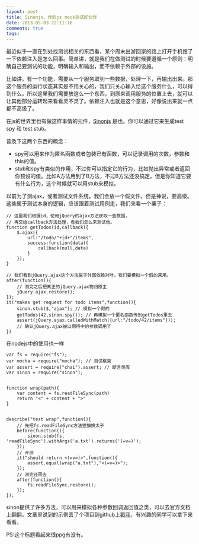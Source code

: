 ```yaml
---
layout: post
title: Sinonjs，你的js mock测试好伙伴
date: 2013-05-03 22:11:16
comments: true
tags:
---
```


最近似乎一直在到处找测试相关的东西看，某个周末出游回家的路上打开手机搜了一下依赖注入是怎么回事。简单讲，就是我们在做测试的时候要遵循一个原则：明确自己要测试的功能，明确输入和输出，而不依赖于外部的设施。

比如讲，有一个功能，需要从一个服务取到一些数据，处理一下，再输出出来。那这个服务的运行状态其实是不用关心的，我们只关心输入给这个服务什么，可以得到什么。所以这里我们需要放这么一个东西，到原来调用服务的位置上去，就可以让其他部分运转起来看看灵不灵了。依赖注入也就是这个意思，好像说出来就一点都不高级了。

在js的世界里也有做这样事情的元件，[Sinonjs](http://sinonjs.org/) 是也。你可以通过它来生成test spy 和 test stub。

普及下这两个东西的概念：

- spy可以用来作为匿名函数或者包装已有函数，可以记录调用的次数，参数和this的值。
- stub和spy有类似的作用，不过你可以指定它的行为，比如抛出异常或者返回你预设的值。比如A方法用到了B方法，不过B方法还没搞定，但是你知道它要有什么行为，这个时候就可以用stub来模拟。

以前为了测ajax，或者测试文件系统，我们会放一个假文件。但是神说，要高级。这些属于测试本身的逻辑，应该跟着测试用例走，我们来看一个栗子：

``` 
// 这里我们根据id，使用jQuery的ajax方法获取一些数据，
// 再交给callback方法处理，看我们怎么来测试他。
function getTodos(id,callback){
	$.ajax({
		url:"/todo/"+id+"/items",
		success:function(data){
			callback(null,data)
		}
	});
}
```

``` 
// 我们看到jQuery.ajax这个方法属于外部依赖对哇，我们要模拟一个假的来用。
after(function(){
	// 测完之后把真正的jQuery.ajax物归原主
	jQuery.ajax.restore();
});
it("makes get request for todo items",function(){
	sinon.stub($,"ajax"); // 模拟一个假的
	getTodos(42,sinon.spy()); // 再模拟一个匿名函数传到getTodos里去
	assert(jQuery.ajax.calledWithMatch({url:"/todo/42/items"}));
	// 确认jQuery.ajax被以期待中的参数调用了
})
```

在nodejs中的使用也一样

```
var fs = require("fs");
var mocha = require("mocha"); // 测试框架
var assert = require("chai").assert; // 断言类库
var sinon = require("sinon");


function wrap(path){
    var content = fs.readFileSync(path)
    return "<" + content + ">"
}


describe("test wrap",function(){
   	// 先把fs.readFileSync方法狸猫换太子
    before(function(){
        sinon.stub(fs, 'readFileSync').withArgs('a.txt').returns('(=v=)');
    });
   	// 开测
    it("should return <(=v=)>",function(){
        assert.equal(wrap("a.txt"),"<(=v=)>");
    });
    // 测完还回去
    after(function(){
        fs.readFileSync.restore();
    });
});
```

sinon提供了许多方法，可以用来模拟各种参数回调返回值之类，可以去官方文档上翻翻。文章里说到的示例丢了个项目到github上[戳我](https://github.com/supersheep/grunt-sinon-sample)，有兴趣的同学可以拿下来看看。

PS:这个标题看起来很ppg有没有。